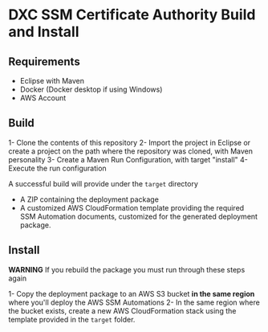 # DXC SSM Certificate Authority Build and Install

## Requirements

 - Eclipse with Maven
 - Docker (Docker desktop if using Windows)
 - AWS Account
 
## Build

 1- Clone the contents of this repository
 2- Import the project in Eclipse or create a project on the path where the repository was cloned, with Maven personality
 3- Create a Maven Run Configuration, with target "install"
 4- Execute the run configuration

A successful build will provide under the `target` directory
 - A ZIP containing the deployment package
 - A customized AWS CloudFormation template providing the required SSM Automation documents, customized for the generated
   deployment package.

## Install

**WARNING** If you rebuild the package you must run through these steps again

  1- Copy the deployment package to an AWS S3 bucket **in the same region** where you'll deploy the AWS SSM Automations
  2- In the same region where the bucket exists, create a new AWS CloudFormation stack using the template provided
     in the `target` folder.